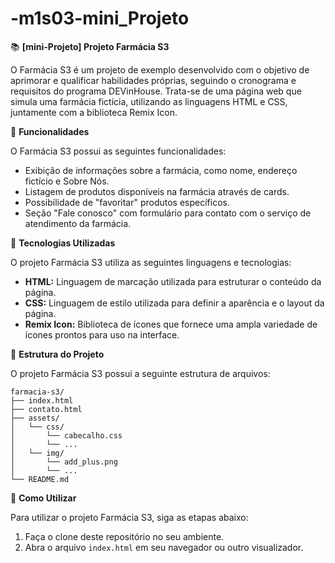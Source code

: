 # -m1s03-mini_Projeto

📚 **[mini-Projeto] Projeto Farmácia S3**

O Farmácia S3 é um projeto de exemplo desenvolvido com o objetivo de aprimorar e qualificar habilidades próprias, seguindo o cronograma e requisitos do programa DEVinHouse. Trata-se de uma página web que simula uma farmácia fictícia, utilizando as linguagens HTML e CSS, juntamente com a biblioteca Remix Icon.

🔧 **Funcionalidades**

O Farmácia S3 possui as seguintes funcionalidades:

 - Exibição de informações sobre a farmácia, como nome, endereço fictício e Sobre Nós.
 - Listagem de produtos disponíveis na farmácia através de cards.
 - Possibilidade de "favoritar" produtos específicos.
 - Seção "Fale conosco" com formulário para contato com o serviço de atendimento da farmácia.

🚀 **Tecnologias Utilizadas**

O projeto Farmácia S3 utiliza as seguintes linguagens e tecnologias:

- **HTML:** Linguagem de marcação utilizada para estruturar o conteúdo da página.
- **CSS:** Linguagem de estilo utilizada para definir a aparência e o layout da página.
- **Remix Icon:** Biblioteca de ícones que fornece uma ampla variedade de ícones prontos para uso na interface.

📁 **Estrutura do Projeto**

O projeto Farmácia S3 possui a seguinte estrutura de arquivos:

```
farmacia-s3/
├── index.html
├── contato.html
├── assets/
│   └── css/
│       └── cabecalho.css
│       └── ...
│   └── img/
│       └── add_plus.png
│       └── ...
└── README.md
```

📝 **Como Utilizar**

Para utilizar o projeto Farmácia S3, siga as etapas abaixo:

1. Faça o clone deste repositório no seu ambiente.
2. Abra o arquivo `index.html` em seu navegador ou outro visualizador.
